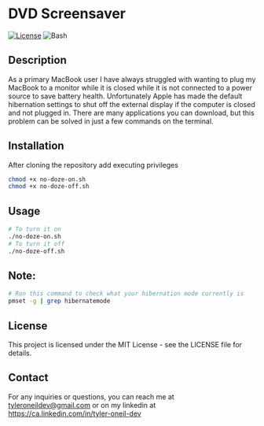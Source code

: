 # DVD Screensaver

[![License](https://img.shields.io/badge/License-MIT-blue.svg)](https://opensource.org/licenses/MIT)
![Bash](https://img.shields.io/badge/Shell_Script-121011?style=for-the-badge&logo=gnu-bash&logoColor=white)

## Description

As a primary MacBook user I have always struggled with wanting to plug my MacBook to a monitor while it is closed while it is not connected to a power source to save battery health. Unfortunately Apple has made the default hibernation settings to shut off the external display if the computer is closed and not plugged in. There are many applications you can download, but this problem can be solved in just a few commands on the terminal.

## Installation

After cloning the repository add executing privileges

```bash
chmod +x no-doze-on.sh
chmod +x no-doze-off.sh
```

## Usage

```bash
# To turn it on
./no-doze-on.sh
# To turn it off
./no-doze-off.sh
```

## Note:

```bash
# Run this command to check what your hibernation mode currently is
pmset -g | grep hibernatemode
```

## License

This project is licensed under the MIT License - see the LICENSE file for details.

## Contact

For any inquiries or questions, you can reach me at tyleroneildev@gmail.com
or on my linkedin at https://ca.linkedin.com/in/tyler-oneil-dev
